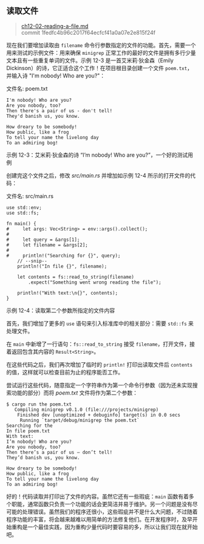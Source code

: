 ## 读取文件

> [ch12-02-reading-a-file.md](https://github.com/rust-lang/book/blob/master/src/ch12-02-reading-a-file.md)
> <br>
> commit 1fedfc4b96c2017f64ecfcf41a0a07e2e815f24f

现在我们要增加读取由 `filename` 命令行参数指定的文件的功能。首先，需要一个用来测试的示例文件：用来确保 `minigrep` 正常工作的最好的文件是拥有多行少量文本且有一些重复单词的文件。示例 12-3 是一首艾米莉·狄金森（Emily Dickinson）的诗，它正适合这个工作！在项目根目录创建一个文件 `poem.txt`，并输入诗 "I'm nobody! Who are you?"：

<span class="filename">文件名: poem.txt</span>

```text
I'm nobody! Who are you?
Are you nobody, too?
Then there's a pair of us - don't tell!
They'd banish us, you know.

How dreary to be somebody!
How public, like a frog
To tell your name the livelong day
To an admiring bog!
```

<span class="caption">示例 12-3：艾米莉·狄金森的诗 “I’m nobody! Who are you?”，一个好的测试用例</span>

创建完这个文件之后，修改 *src/main.rs* 并增加如示例 12-4 所示的打开文件的代码：

<span class="filename">文件名: src/main.rs</span>

```rust,should_panic
use std::env;
use std::fs;

fn main() {
#     let args: Vec<String> = env::args().collect();
#
#     let query = &args[1];
#     let filename = &args[2];
#
#     println!("Searching for {}", query);
    // --snip--
    println!("In file {}", filename);

    let contents = fs::read_to_string(filename)
        .expect("Something went wrong reading the file");

    println!("With text:\n{}", contents);
}
```

<span class="caption">示例 12-4：读取第二个参数所指定的文件内容</span>

首先，我们增加了更多的 `use` 语句来引入标准库中的相关部分：需要 `std::fs` 来处理文件。

在 `main` 中新增了一行语句：`fs::read_to_string` 接受 `filename`，打开文件，接着返回包含其内容的 `Result<String>`。

在这些代码之后，我们再次增加了临时的 `println!` 打印出读取文件后 `contents` 的值，这样就可以检查目前为止的程序能否工作。

尝试运行这些代码，随意指定一个字符串作为第一个命令行参数（因为还未实现搜索功能的部分）而将 *poem.txt* 文件将作为第二个参数：

```text
$ cargo run the poem.txt
   Compiling minigrep v0.1.0 (file:///projects/minigrep)
    Finished dev [unoptimized + debuginfo] target(s) in 0.0 secs
     Running `target/debug/minigrep the poem.txt`
Searching for the
In file poem.txt
With text:
I’m nobody! Who are you?
Are you nobody, too?
Then there’s a pair of us — don’t tell!
They’d banish us, you know.

How dreary to be somebody!
How public, like a frog
To tell your name the livelong day
To an admiring bog!
```

好的！代码读取并打印出了文件的内容。虽然它还有一些瑕疵：`main` 函数有着多个职能，通常函数只负责一个功能的话会更简洁并易于维护。另一个问题是没有尽可能的处理错误。虽然我们的程序还很小，这些瑕疵并不是什么大问题，不过随着程序功能的丰富，将会越来越难以用简单的方法修复他们。在开发程序时，及早开始重构是一个最佳实践，因为重构少量代码时要容易的多，所以让我们现在就开始吧。
